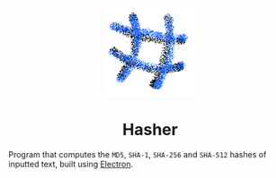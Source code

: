 <p align="center"><img src="https://raw.githubusercontent.com/chapmankyle/hasher/master/assets/images/logo.png?token=Apfyest2eCrg2Ju1SVe_irEQ6csX-7fHks5cfWKhwA%3D%3D" alt="Hasher logo"></img></p>
<h1 align="center">Hasher</h1>

Program that computes the `MD5`, `SHA-1`, `SHA-256` and `SHA-512` hashes of inputted text, built using [Electron](https://electronjs.org).
